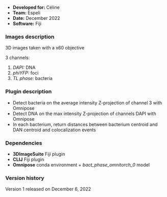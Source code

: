 * **Developed for:** Céline
* **Team:** Espeli
* **Date:** December 2022
* **Software:** Fiji


### Images description

3D images taken with a x60 objective

3 channels:
  1. *DAPI:* DNA
  2. *phiYFP:* foci
  3. *TL phase:* bacteria

### Plugin description

* Detect bacteria on the average intensity Z-projection of channel 3 with Omnipose
* Detect DNA on the max intensity Z-projection of channels DAPI with Omnipose
* In each bacterium, return distances between bacterium centroid and DAN centroid and colocalization events


### Dependencies

* **3DImageSuite** Fiji plugin
* **CLIJ** Fiji plugin
* **Omnipose** conda environment + *bact_phase_omnitorch_0* model

### Version history

Version 1 released on December 6, 2022

